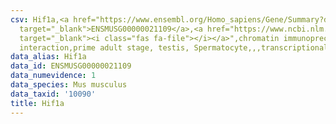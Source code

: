 ```yaml
---
csv: Hif1a,<a href="https://www.ensembl.org/Homo_sapiens/Gene/Summary?db=core;g=ENSMUSG00000021109"
  target="_blank">ENSMUSG00000021109</a>,<a href="https://www.ncbi.nlm.nih.gov/pubmed/25450459"
  target="_blank"><i class="fas fa-file"></i></a>",chromatin immunoprecipitation assay,direct
  interaction,prime adult stage, testis, Spermatocyte,,,transcriptional regulation,
data_alias: Hif1a
data_id: ENSMUSG00000021109
data_numevidence: 1
data_species: Mus musculus
data_taxid: '10090'
title: Hif1a
---
```


